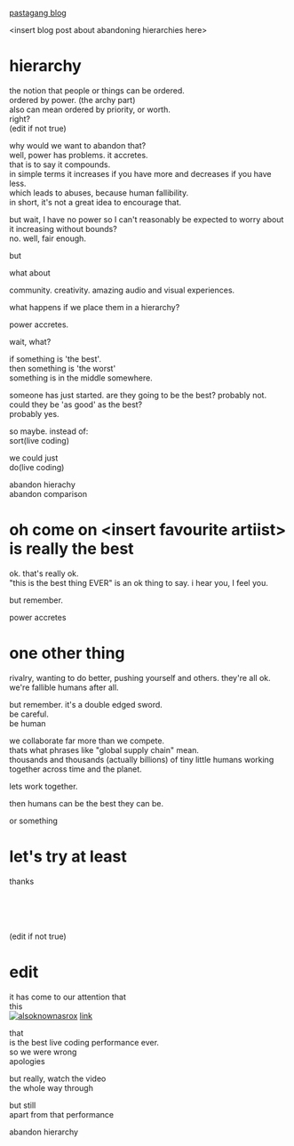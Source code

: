 [pastagang blog](/blog)

&lt;insert blog post about abandoning hierarchies here>

# hierarchy

the notion that people or things can be ordered.\
ordered by power. (the archy part)  \
also can mean ordered by priority, or worth.\
right?  \
(edit if not true)

why would we want to abandon that?  \
well, power has problems. it accretes.  \
that is to say it compounds.  \
in simple terms it increases if you have more and decreases if you have less.  \
which leads to abuses, because human fallibility.  \
in short, it's not a great idea to encourage that.

but wait, I have no power so I can't reasonably be expected to worry about it increasing without bounds?  \
no. well, fair enough.

but

what about

community. creativity. amazing audio and visual experiences.

what happens if we place them in a hierarchy?

power accretes.

wait, what?

if something is 'the best'.  \
then something is 'the worst'  \
something is in the middle somewhere.

someone has just started. are they going to be the best? probably not.  \
could they be 'as good' as the best?  \
probably yes.

so maybe. instead of:  \
sort(live coding)

we could just  \
do(live coding)

abandon hierachy  \
abandon comparison

# oh come on &lt;insert favourite artiist> is really the best

ok. that's really ok.  \
"this is the best thing EVER" is an ok thing to say. i hear you, I feel you.

but remember.

power accretes

# one other thing

rivalry, wanting to do better, pushing yourself and others. they're all ok. we're fallible humans after all.

but remember. it's a double edged sword.  \
be careful.  \
be human

we collaborate far more than we compete.  \
thats what phrases like "global supply chain" mean.  \
thousands and thousands (actually billions) of tiny little humans working together across time and the planet.

lets work together.

then humans can be the best they can be.

or something

# let's try at least

thanks

<br/>
<br/>
<br/>
<br/>
(edit if not true)

# edit

it has come to our attention that  
this  
[![alsoknownasrox](https://img.youtube.com/vi/dv6CRB7a7Qo/maxresdefault.jpg)](https://youtu.be/dv6CRB7a7Qo)
[link](https://youtube.com/watch?v=dv6CRB7a7Qo)  

that  
is the best live coding performance ever.  
so we were wrong  
apologies  

but really, watch the video  
the whole way through  

but still  
apart from that performance  

abandon hierarchy  
